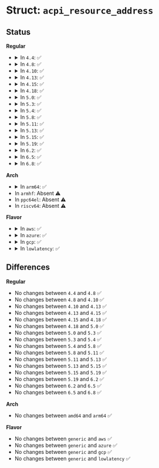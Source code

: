 # Struct: <code>acpi_resource_address</code>

## Status
<b>Regular</b>
<ul>
<li>
<details>
<summary>In <code>4.4</code>: ✅</summary>

```c
struct acpi_resource_address {
    u8 resource_type;
    u8 producer_consumer;
    u8 decode;
    u8 min_address_fixed;
    u8 max_address_fixed;
    union acpi_resource_attribute info;
};
```
</details>
</li>
<li>
<details>
<summary>In <code>4.8</code>: ✅</summary>

```c
struct acpi_resource_address {
    u8 resource_type;
    u8 producer_consumer;
    u8 decode;
    u8 min_address_fixed;
    u8 max_address_fixed;
    union acpi_resource_attribute info;
};
```
</details>
</li>
<li>
<details>
<summary>In <code>4.10</code>: ✅</summary>

```c
struct acpi_resource_address {
    u8 resource_type;
    u8 producer_consumer;
    u8 decode;
    u8 min_address_fixed;
    u8 max_address_fixed;
    union acpi_resource_attribute info;
};
```
</details>
</li>
<li>
<details>
<summary>In <code>4.13</code>: ✅</summary>

```c
struct acpi_resource_address {
    u8 resource_type;
    u8 producer_consumer;
    u8 decode;
    u8 min_address_fixed;
    u8 max_address_fixed;
    union acpi_resource_attribute info;
};
```
</details>
</li>
<li>
<details>
<summary>In <code>4.15</code>: ✅</summary>

```c
struct acpi_resource_address {
    u8 resource_type;
    u8 producer_consumer;
    u8 decode;
    u8 min_address_fixed;
    u8 max_address_fixed;
    union acpi_resource_attribute info;
};
```
</details>
</li>
<li>
<details>
<summary>In <code>4.18</code>: ✅</summary>

```c
struct acpi_resource_address {
    u8 resource_type;
    u8 producer_consumer;
    u8 decode;
    u8 min_address_fixed;
    u8 max_address_fixed;
    union acpi_resource_attribute info;
};
```
</details>
</li>
<li>
<details>
<summary>In <code>5.0</code>: ✅</summary>

```c
struct acpi_resource_address {
    u8 resource_type;
    u8 producer_consumer;
    u8 decode;
    u8 min_address_fixed;
    u8 max_address_fixed;
    union acpi_resource_attribute info;
};
```
</details>
</li>
<li>
<details>
<summary>In <code>5.3</code>: ✅</summary>

```c
struct acpi_resource_address {
    u8 resource_type;
    u8 producer_consumer;
    u8 decode;
    u8 min_address_fixed;
    u8 max_address_fixed;
    union acpi_resource_attribute info;
};
```
</details>
</li>
<li>
<details>
<summary>In <code>5.4</code>: ✅</summary>

```c
struct acpi_resource_address {
    u8 resource_type;
    u8 producer_consumer;
    u8 decode;
    u8 min_address_fixed;
    u8 max_address_fixed;
    union acpi_resource_attribute info;
};
```
</details>
</li>
<li>
<details>
<summary>In <code>5.8</code>: ✅</summary>

```c
struct acpi_resource_address {
    u8 resource_type;
    u8 producer_consumer;
    u8 decode;
    u8 min_address_fixed;
    u8 max_address_fixed;
    union acpi_resource_attribute info;
};
```
</details>
</li>
<li>
<details>
<summary>In <code>5.11</code>: ✅</summary>

```c
struct acpi_resource_address {
    u8 resource_type;
    u8 producer_consumer;
    u8 decode;
    u8 min_address_fixed;
    u8 max_address_fixed;
    union acpi_resource_attribute info;
};
```
</details>
</li>
<li>
<details>
<summary>In <code>5.13</code>: ✅</summary>

```c
struct acpi_resource_address {
    u8 resource_type;
    u8 producer_consumer;
    u8 decode;
    u8 min_address_fixed;
    u8 max_address_fixed;
    union acpi_resource_attribute info;
};
```
</details>
</li>
<li>
<details>
<summary>In <code>5.15</code>: ✅</summary>

```c
struct acpi_resource_address {
    u8 resource_type;
    u8 producer_consumer;
    u8 decode;
    u8 min_address_fixed;
    u8 max_address_fixed;
    union acpi_resource_attribute info;
};
```
</details>
</li>
<li>
<details>
<summary>In <code>5.19</code>: ✅</summary>

```c
struct acpi_resource_address {
    u8 resource_type;
    u8 producer_consumer;
    u8 decode;
    u8 min_address_fixed;
    u8 max_address_fixed;
    union acpi_resource_attribute info;
};
```
</details>
</li>
<li>
<details>
<summary>In <code>6.2</code>: ✅</summary>

```c
struct acpi_resource_address {
    u8 resource_type;
    u8 producer_consumer;
    u8 decode;
    u8 min_address_fixed;
    u8 max_address_fixed;
    union acpi_resource_attribute info;
};
```
</details>
</li>
<li>
<details>
<summary>In <code>6.5</code>: ✅</summary>

```c
struct acpi_resource_address {
    u8 resource_type;
    u8 producer_consumer;
    u8 decode;
    u8 min_address_fixed;
    u8 max_address_fixed;
    union acpi_resource_attribute info;
};
```
</details>
</li>
<li>
<details>
<summary>In <code>6.8</code>: ✅</summary>

```c
struct acpi_resource_address {
    u8 resource_type;
    u8 producer_consumer;
    u8 decode;
    u8 min_address_fixed;
    u8 max_address_fixed;
    union acpi_resource_attribute info;
};
```
</details>
</li>
</ul>
<b>Arch</b>
<ul>
<li>
<details>
<summary>In <code>arm64</code>: ✅</summary>

```c
struct acpi_resource_address {
    u8 resource_type;
    u8 producer_consumer;
    u8 decode;
    u8 min_address_fixed;
    u8 max_address_fixed;
    union acpi_resource_attribute info;
};
```
</details>
</li>
<li>
In <code>armhf</code>: Absent ⚠️
</li>
<li>
In <code>ppc64el</code>: Absent ⚠️
</li>
<li>
In <code>riscv64</code>: Absent ⚠️
</li>
</ul>
<b>Flavor</b>
<ul>
<li>
<details>
<summary>In <code>aws</code>: ✅</summary>

```c
struct acpi_resource_address {
    u8 resource_type;
    u8 producer_consumer;
    u8 decode;
    u8 min_address_fixed;
    u8 max_address_fixed;
    union acpi_resource_attribute info;
};
```
</details>
</li>
<li>
<details>
<summary>In <code>azure</code>: ✅</summary>

```c
struct acpi_resource_address {
    u8 resource_type;
    u8 producer_consumer;
    u8 decode;
    u8 min_address_fixed;
    u8 max_address_fixed;
    union acpi_resource_attribute info;
};
```
</details>
</li>
<li>
<details>
<summary>In <code>gcp</code>: ✅</summary>

```c
struct acpi_resource_address {
    u8 resource_type;
    u8 producer_consumer;
    u8 decode;
    u8 min_address_fixed;
    u8 max_address_fixed;
    union acpi_resource_attribute info;
};
```
</details>
</li>
<li>
<details>
<summary>In <code>lowlatency</code>: ✅</summary>

```c
struct acpi_resource_address {
    u8 resource_type;
    u8 producer_consumer;
    u8 decode;
    u8 min_address_fixed;
    u8 max_address_fixed;
    union acpi_resource_attribute info;
};
```
</details>
</li>
</ul>

## Differences
<b>Regular</b>
<ul>
<li>
No changes between <code>4.4</code> and <code>4.8</code> ✅
</li>
<li>
No changes between <code>4.8</code> and <code>4.10</code> ✅
</li>
<li>
No changes between <code>4.10</code> and <code>4.13</code> ✅
</li>
<li>
No changes between <code>4.13</code> and <code>4.15</code> ✅
</li>
<li>
No changes between <code>4.15</code> and <code>4.18</code> ✅
</li>
<li>
No changes between <code>4.18</code> and <code>5.0</code> ✅
</li>
<li>
No changes between <code>5.0</code> and <code>5.3</code> ✅
</li>
<li>
No changes between <code>5.3</code> and <code>5.4</code> ✅
</li>
<li>
No changes between <code>5.4</code> and <code>5.8</code> ✅
</li>
<li>
No changes between <code>5.8</code> and <code>5.11</code> ✅
</li>
<li>
No changes between <code>5.11</code> and <code>5.13</code> ✅
</li>
<li>
No changes between <code>5.13</code> and <code>5.15</code> ✅
</li>
<li>
No changes between <code>5.15</code> and <code>5.19</code> ✅
</li>
<li>
No changes between <code>5.19</code> and <code>6.2</code> ✅
</li>
<li>
No changes between <code>6.2</code> and <code>6.5</code> ✅
</li>
<li>
No changes between <code>6.5</code> and <code>6.8</code> ✅
</li>
</ul>
<b>Arch</b>
<ul>
<li>
No changes between <code>amd64</code> and <code>arm64</code> ✅
</li>
</ul>
<b>Flavor</b>
<ul>
<li>
No changes between <code>generic</code> and <code>aws</code> ✅
</li>
<li>
No changes between <code>generic</code> and <code>azure</code> ✅
</li>
<li>
No changes between <code>generic</code> and <code>gcp</code> ✅
</li>
<li>
No changes between <code>generic</code> and <code>lowlatency</code> ✅
</li>
</ul>
